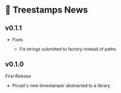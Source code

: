 # 📰 Treestamps News

## v0.1.1

- Fixes

  - Fix strings submitted to factory instead of paths

## v0.1.0

_First Release_

- Picopt's new timestamper abstracted to a library
